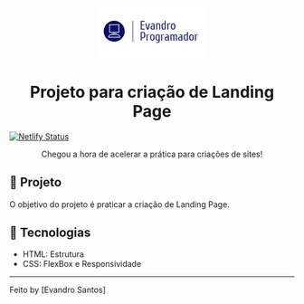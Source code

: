 <p align="center">
    <img alt="logo" src="images/logo_Evandro.png" width="200px" />
</p>

<h1 align="center">
  Projeto para criação de Landing Page
</h1>

[![Netlify Status](https://api.netlify.com/api/v1/badges/bd01d471-707c-425e-a796-0ef69e3ee318/deploy-status)](https://app.netlify.com/sites/tender-curie-e25f7f/deploys)

<p align="center">Chegou a hora de acelerar a prática para criações de sites!</p>




## 🚀 Projeto

O objetivo do projeto é praticar a criação de Landing Page.


## 🔧 Tecnologias

- HTML: Estrutura
- CSS: FlexBox e Responsividade

---

Feito by [Evandro Santos]

